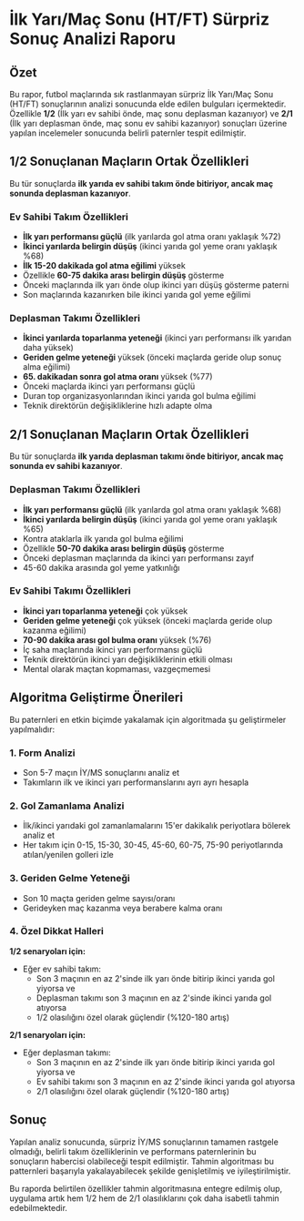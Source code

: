 # İlk Yarı/Maç Sonu (HT/FT) Sürpriz Sonuç Analizi Raporu

## Özet

Bu rapor, futbol maçlarında sık rastlanmayan sürpriz İlk Yarı/Maç Sonu (HT/FT) sonuçlarının analizi sonucunda elde edilen bulguları içermektedir. Özellikle **1/2** (İlk yarı ev sahibi önde, maç sonu deplasman kazanıyor) ve **2/1** (İlk yarı deplasman önde, maç sonu ev sahibi kazanıyor) sonuçları üzerine yapılan incelemeler sonucunda belirli paternler tespit edilmiştir.

## 1/2 Sonuçlanan Maçların Ortak Özellikleri

Bu tür sonuçlarda **ilk yarıda ev sahibi takım önde bitiriyor, ancak maç sonunda deplasman kazanıyor**.

### Ev Sahibi Takım Özellikleri
- **İlk yarı performansı güçlü** (ilk yarılarda gol atma oranı yaklaşık %72)
- **İkinci yarılarda belirgin düşüş** (ikinci yarıda gol yeme oranı yaklaşık %68)
- **İlk 15-20 dakikada gol atma eğilimi** yüksek
- Özellikle **60-75 dakika arası belirgin düşüş** gösterme
- Önceki maçlarında ilk yarı önde olup ikinci yarı düşüş gösterme paterni
- Son maçlarında kazanırken bile ikinci yarıda gol yeme eğilimi

### Deplasman Takımı Özellikleri
- **İkinci yarılarda toparlanma yeteneği** (ikinci yarı performansı ilk yarıdan daha yüksek)
- **Geriden gelme yeteneği** yüksek (önceki maçlarda geride olup sonuç alma eğilimi)
- **65. dakikadan sonra gol atma oranı** yüksek (%77)
- Önceki maçlarda ikinci yarı performansı güçlü
- Duran top organizasyonlarından ikinci yarıda gol bulma eğilimi
- Teknik direktörün değişikliklerine hızlı adapte olma

## 2/1 Sonuçlanan Maçların Ortak Özellikleri

Bu tür sonuçlarda **ilk yarıda deplasman takımı önde bitiriyor, ancak maç sonunda ev sahibi kazanıyor**.

### Deplasman Takımı Özellikleri
- **İlk yarı performansı güçlü** (ilk yarılarda gol atma oranı yaklaşık %68)
- **İkinci yarılarda belirgin düşüş** (ikinci yarıda gol yeme oranı yaklaşık %65)
- Kontra ataklarla ilk yarıda gol bulma eğilimi
- Özellikle **50-70 dakika arası belirgin düşüş** gösterme
- Önceki deplasman maçlarında da ikinci yarı performansı zayıf
- 45-60 dakika arasında gol yeme yatkınlığı

### Ev Sahibi Takımı Özellikleri
- **İkinci yarı toparlanma yeteneği** çok yüksek
- **Geriden gelme yeteneği** çok yüksek (önceki maçlarda geride olup kazanma eğilimi)
- **70-90 dakika arası gol bulma oranı** yüksek (%76)
- İç saha maçlarında ikinci yarı performansı güçlü
- Teknik direktörün ikinci yarı değişikliklerinin etkili olması
- Mental olarak maçtan kopmaması, vazgeçmemesi

## Algoritma Geliştirme Önerileri

Bu paternleri en etkin biçimde yakalamak için algoritmada şu geliştirmeler yapılmalıdır:

### 1. Form Analizi
- Son 5-7 maçın İY/MS sonuçlarını analiz et
- Takımların ilk ve ikinci yarı performanslarını ayrı ayrı hesapla

### 2. Gol Zamanlama Analizi
- İlk/ikinci yarıdaki gol zamanlamalarını 15'er dakikalık periyotlara bölerek analiz et
- Her takım için 0-15, 15-30, 30-45, 45-60, 60-75, 75-90 periyotlarında atılan/yenilen golleri izle

### 3. Geriden Gelme Yeteneği
- Son 10 maçta geriden gelme sayısı/oranı
- Gerideyken maç kazanma veya berabere kalma oranı

### 4. Özel Dikkat Halleri
**1/2 senaryoları için:**
- Eğer ev sahibi takım:
  * Son 3 maçının en az 2'sinde ilk yarı önde bitirip ikinci yarıda gol yiyorsa ve
  * Deplasman takımı son 3 maçının en az 2'sinde ikinci yarıda gol atıyorsa
  * 1/2 olasılığını özel olarak güçlendir (%120-180 artış)

**2/1 senaryoları için:**
- Eğer deplasman takımı:
  * Son 3 maçının en az 2'sinde ilk yarı önde bitirip ikinci yarıda gol yiyorsa ve
  * Ev sahibi takımı son 3 maçının en az 2'sinde ikinci yarıda gol atıyorsa
  * 2/1 olasılığını özel olarak güçlendir (%120-180 artış)

## Sonuç

Yapılan analiz sonucunda, sürpriz İY/MS sonuçlarının tamamen rastgele olmadığı, belirli takım özelliklerinin ve performans paternlerinin bu sonuçların habercisi olabileceği tespit edilmiştir. Tahmin algoritması bu patternleri başarıyla yakalayabilecek şekilde genişletilmiş ve iyileştirilmiştir.

Bu raporda belirtilen özellikler tahmin algoritmasına entegre edilmiş olup, uygulama artık hem 1/2 hem de 2/1 olasılıklarını çok daha isabetli tahmin edebilmektedir.